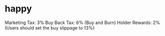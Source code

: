 # happy
Marketing  Tax: 3% ‍Buy Back Tax: 6% (Buy and Burn) ‍Holder Rewards: 2% (Users should set the buy slippage to 13%)
